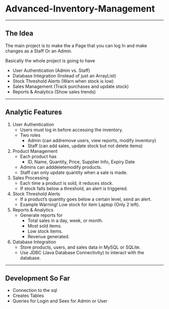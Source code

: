 # Advanced-Inventory-Management
----
## The Idea

The main project is to make the a Page that you can log In and make changes as a Staff Or an Admin.

Basically the whole project is going to have 

- User Authentication (Admin vs. Staff)
- Database Integration (Instead of just an ArrayList)
- Stock Threshold Alerts (Warn when stock is low)
- Sales Management (Track purchases and update stock)
- Reports & Analytics (Show sales trends)
---
## Analytic Features

1. User Authentication
	- Users must log in before accessing the inventory.
	- Two roles
	    - Admin (can addremove users, view reports, modify inventory)
	    - Staff (can add sales, update stock but not delete items)
2. Product Management
	- Each product has
	    - ID, Name, Quantity, Price, Supplier Info, Expiry Date
	- Admins can adddeletemodify products.
	- Staff can only update quantity when a sale is made.
3. Sales Processing
	- Each time a product is sold, it reduces stock.
	- If stock falls below a threshold, an alert is triggered.
4. Stock Threshold Alerts
	- If a product’s quantity goes below a certain level, send an alert.
	- Example Warning! Low stock for item Laptop (Only 2 left).
5. Reports & Analytics
	-  Generate reports for
        - Total sales in a day, week, or month.
        - Most sold items.
        - Low stock items.
        - Revenue generated.
6. Database Integration
	- Store products, users, and sales data in MySQL or SQLite.
	- Use JDBC (Java Database Connectivity) to interact with the database.
---
## Development So Far
 - Connection to the sql
 - Creates Tables
 - Queries for Login and Sees for Admin or User
